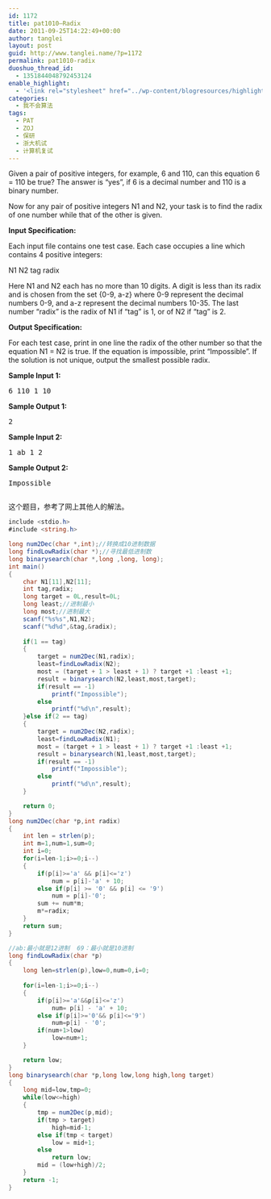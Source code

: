 ```yaml
---
id: 1172
title: pat1010—Radix
date: 2011-09-25T14:22:49+00:00
author: tanglei
layout: post
guid: http://www.tanglei.name/?p=1172
permalink: pat1010-radix
duoshuo_thread_id:
  - 1351844048792453124
enable_highlight:
  - '<link rel="stylesheet" href="../wp-content/blogresources/highlightconfig/highlight.default.min.css"><script src="../wp-content/blogresources/highlightconfig/jquery-2.1.4.min.js"></script><script src="../wp-content/blogresources/highlightconfig/enable_highlight.js"></script>'
categories:
  - 我不会算法
tags:
  - PAT
  - ZOJ
  - 保研
  - 浙大机试
  - 计算机复试
---
```

Given a pair of positive integers, for example, 6 and 110, can this equation 6 = 110 be true? The answer is &#8220;yes&#8221;, if 6 is a decimal number and 110 is a binary number.

Now for any pair of positive integers N1 and N2, your task is to find the radix of one number while that of the other is given.

**Input Specification:**

Each input file contains one test case. Each case occupies a line which contains 4 positive integers:
  
N1 N2 tag radix
  
Here N1 and N2 each has no more than 10 digits. A digit is less than its radix and is chosen from the set {0-9, a-z} where 0-9 represent the decimal numbers 0-9, and a-z represent the decimal numbers 10-35. The last number &#8220;radix&#8221; is the radix of N1 if &#8220;tag&#8221; is 1, or of N2 if &#8220;tag&#8221; is 2.

**Output Specification:**

For each test case, print in one line the radix of the other number so that the equation N1 = N2 is true. If the equation is impossible, print &#8220;Impossible&#8221;. If the solution is not unique, output the smallest possible radix.

**Sample Input 1:**

<pre>6 110 1 10</pre>

**Sample Output 1:**

<pre>2</pre>

**Sample Input 2:**

<pre>1 ab 1 2</pre>

**Sample Output 2:**

<pre>Impossible</pre>

<pre></pre>

这个题目，参考了网上其他人的解法。

```C#
include <stdio.h>
#include <string.h>

long num2Dec(char *,int);//转换成10进制数据
long findLowRadix(char *);//寻找最低进制数
long binarysearch(char *,long ,long, long);
int main()
{
	char N1[11],N2[11];
	int tag,radix;
	long target = 0L,result=0L;
	long least;//进制最小
	long most;//进制最大
	scanf("%s%s",N1,N2);
	scanf("%d%d",&tag,&radix);
	
	if(1 == tag)
	{
		target = num2Dec(N1,radix);
		least=findLowRadix(N2);
		most = (target + 1 > least + 1) ? target +1 :least +1; 
		result = binarysearch(N2,least,most,target);
		if(result == -1)
			printf("Impossible");
		else
			printf("%d\n",result);
	}else if(2 == tag)
	{
		target = num2Dec(N2,radix);
		least=findLowRadix(N1);
		most = (target + 1 > least + 1) ? target +1 :least +1; 
		result = binarysearch(N1,least,most,target);
		if(result == -1)
			printf("Impossible");
		else
			printf("%d\n",result);
	}

	return 0;
}
long num2Dec(char *p,int radix)
{
	int len = strlen(p);
	int m=1,num=1,sum=0;
	int i=0;
	for(i=len-1;i>=0;i--)
	{
		if(p[i]>='a' && p[i]<='z')
			num = p[i]-'a' + 10;
		else if(p[i] >= '0' && p[i] <= '9')
			num = p[i]-'0';
		sum += num*m;
		m*=radix;
	}
	return sum;
}

//ab:最小就是12进制  69：最小就是10进制
long findLowRadix(char *p)
{
	long len=strlen(p),low=0,num=0,i=0;  
   
    for(i=len-1;i>=0;i--)  
    {  
        if(p[i]>='a'&&p[i]<='z')  
            num= p[i] - 'a' + 10;  
        else if(p[i]>='0'&& p[i]<='9')  
            num=p[i] - '0';  
        if(num+1>low)  
            low=num+1;  
    }  

    return low;  
}
long binarysearch(char *p,long low,long high,long target)
{
	long mid=low,tmp=0;
	while(low<=high)
	{
		tmp = num2Dec(p,mid);
		if(tmp > target)
			high=mid-1;
		else if(tmp < target)
			low = mid+1;
		else 
			return low;
		mid = (low+high)/2;
	}
	return -1;
}
```
